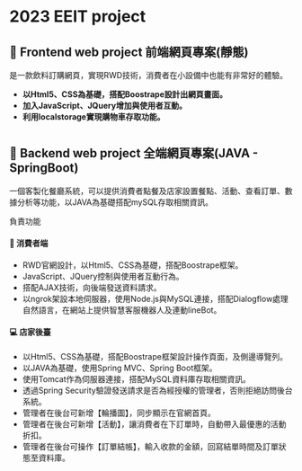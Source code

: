 # 2023 EEIT project


## 🎯 Frontend web project 前端網頁專案(靜態)

是一款飲料訂購網頁，實現RWD技術，消費者在小設備中也能有非常好的體驗。

* **以Html5、CSS為基礎，搭配Boostrape設計出網頁畫面。**
* **加入JavaScript、JQuery增加與使用者互動。**
* **利用localstorage實現購物車存取功能。**

#

## 🎯 Backend web project 全端網頁專案(JAVA - SpringBoot)

一個客製化餐廳系統，可以提供消費者點餐及店家設置餐點、活動、查看訂單、數據分析等功能，以JAVA為基礎搭配mySQL存取相關資訊。

負責功能
#### :shopping_cart: 消費者端
* RWD官網設計，以Html5、CSS為基礎，搭配Boostrape框架。
* JavaScript、JQuery控制與使用者互動行為。
* 搭配AJAX技術，向後端發送資料請求。
* 以ngrok架設本地伺服器，使用Node.js與MySQL連接，搭配Dialogflow處理自然語言，在網站上提供智慧客服機器人及連動lineBot。

#### :computer: 店家後臺
* 以Html5、CSS為基礎，搭配Boostrape框架設計操作頁面，及側邊導覽列。
* 以JAVA為基礎，使用Spring MVC、Spring Boot框架。
* 使用Tomcat作為伺服器連接，搭配MySQL資料庫存取相關資訊。
* 透過Spring Security驗證發送請求是否為經授權的管理者，否則拒絕訪問後台系統。
* 管理者在後台可新增【輪播圖】，同步顯示在官網首頁。
* 管理者在後台可新增【活動】，讓消費者在下訂單時，自動帶入最優惠的活動折扣。
* 管理者在後台可操作【訂單結帳】，輸入收款的金額，回寫結單時間及訂單狀態至資料庫。

